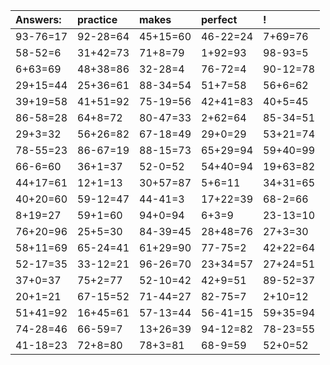 | Answers: | practice | makes | perfect | ! |
| :--- | :--- | :--- | :--- | :--- |
| 93-76=17 | 92-28=64 | 45+15=60 | 46-22=24 | 7+69=76 | 
| 58-52=6 | 31+42=73 | 71+8=79 | 1+92=93 | 98-93=5 | 
| 6+63=69 | 48+38=86 | 32-28=4 | 76-72=4 | 90-12=78 | 
| 29+15=44 | 25+36=61 | 88-34=54 | 51+7=58 | 56+6=62 | 
| 39+19=58 | 41+51=92 | 75-19=56 | 42+41=83 | 40+5=45 | 
| 86-58=28 | 64+8=72 | 80-47=33 | 2+62=64 | 85-34=51 | 
| 29+3=32 | 56+26=82 | 67-18=49 | 29+0=29 | 53+21=74 | 
| 78-55=23 | 86-67=19 | 88-15=73 | 65+29=94 | 59+40=99 | 
| 66-6=60 | 36+1=37 | 52-0=52 | 54+40=94 | 19+63=82 | 
| 44+17=61 | 12+1=13 | 30+57=87 | 5+6=11 | 34+31=65 | 
| 40+20=60 | 59-12=47 | 44-41=3 | 17+22=39 | 68-2=66 | 
| 8+19=27 | 59+1=60 | 94+0=94 | 6+3=9 | 23-13=10 | 
| 76+20=96 | 25+5=30 | 84-39=45 | 28+48=76 | 27+3=30 | 
| 58+11=69 | 65-24=41 | 61+29=90 | 77-75=2 | 42+22=64 | 
| 52-17=35 | 33-12=21 | 96-26=70 | 23+34=57 | 27+24=51 | 
| 37+0=37 | 75+2=77 | 52-10=42 | 42+9=51 | 89-52=37 | 
| 20+1=21 | 67-15=52 | 71-44=27 | 82-75=7 | 2+10=12 | 
| 51+41=92 | 16+45=61 | 57-13=44 | 56-41=15 | 59+35=94 | 
| 74-28=46 | 66-59=7 | 13+26=39 | 94-12=82 | 78-23=55 | 
| 41-18=23 | 72+8=80 | 78+3=81 | 68-9=59 | 52+0=52 | 
